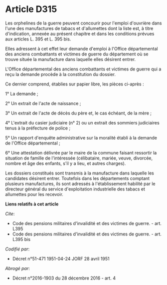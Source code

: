 # Article D315

Les orphelines de la guerre peuvent concourir pour l'emploi d'ouvrière dans l'une des manufactures de tabacs et d'allumettes
dont la liste est, à titre d'indication, annexée au présent chapitre et dans les conditions prévues aux articles L. 395 et L.
395 bis.

Elles adressent à cet effet leur demande d'emploi à l'Office départemental des anciens combattants et victimes de guerre du
département où se trouve située la manufacture dans laquelle elles désirent entrer.

L'Office départemental des anciens combattants et victimes de guerre qui a reçu la demande procède à la constitution du
dossier.

Ce dernier comprend, établies sur papier libre, les pièces ci-après :

1° La demande ;

2° Un extrait de l'acte de naissance ;

3° Un extrait de l'acte de décès du père et, le cas échéant, de la mère ;

4° L'extrait du casier judiciaire (n° 2) ou un extrait des sommiers judiciaires tenus à la préfecture de police ;

5° Un rapport d'enquête administrative sur la moralité établi à la demande de l'Office départemental ;

6° Une attestation délivrée par le maire de la commune faisant ressortir la situation de famille de l'intéressée
(célibataire, mariée, veuve, divorcée, nombre et âge des enfants, s'il y a lieu, et autres charges).

Les dossiers constitués sont transmis à la manufacture dans laquelle les candidates désirent entrer. Toutefois dans les
départements comptant plusieurs manufactures, ils sont adressés à l'établissement habilité par le directeur général du
service d'exploitation industrielle des tabacs et allumettes pour les recevoir.

**Liens relatifs à cet article**

_Cite_:

  - Code des pensions militaires d'invalidité et des victimes de guerre. - art. L395
  - Code des pensions militaires d'invalidité et des victimes de guerre. - art. L395 bis

_Codifié par_:

  - Décret n°51-471 1951-04-24 JORF 28 avril 1951

_Abrogé par_:

  - Décret n°2016-1903 du 28 décembre 2016 - art. 4
